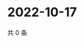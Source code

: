 # 2022-10-17

共 0 条

<!-- BEGIN WEIBO -->
<!-- 最后更新时间 Mon Oct 17 2022 15:45:03 GMT+0800 (China Standard Time) -->

<!-- END WEIBO -->
